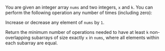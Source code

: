 You are given an integer array `nums` and two integers, `x` and `k`. You can perform the following operation any number of times (including zero):

Increase or decrease any element of `nums` by `1`.

Return the minimum number of operations needed to have at least `k` non-overlapping subarrays of size exactly `x` in `nums`, where all elements within each subarray are equal.